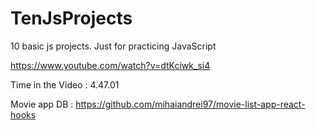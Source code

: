 # TenJsProjects

10 basic js projects. Just for practicing JavaScript

https://www.youtube.com/watch?v=dtKciwk_si4

Time in the Video : 4.47.01

Movie app DB : https://github.com/mihaiandrei97/movie-list-app-react-hooks
